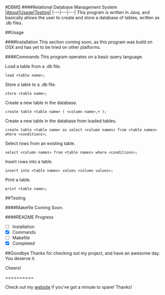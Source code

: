 #DBMS
####Relational Database Management System
|[About](https://github.com/Nickdill/DBMS#about)|[Usage](https://github.com/Nickdill/DBMS#usage)|[Testing](https://github.com/Nickdill/DBMS#testing)|
|---|---|---|
This program is written in Java, and basically allows the user to create and store a database of tables, written as <file name>.db files.

##Usage

####Installation
This section coming soon, as this program was build on OSX and has yet to be tried on other platforms.

####Commands
This program operates on a basic query language.

Load a table from a .db file.

    load <table name>;
Store a table to a .db file.

    store <table name>;
Create a new table in the database.

    create table <table name> ( <column name>,+ );
Create a new table in the database from loaded tables.

    create table <table name> as select <column names> from <table names> where <conditions>;
Select rows from an existing table.

    select <column names> from <table names> where <conditions>;
Insert rows into a table.

    insert into <table names> values <column values>;
Print a table.

    print <table name>;


##Testing

####Makefile
Coming Soon.

####README Progress

- [ ] Installation
- [x] Commands
- [ ] Makefile
- [x] Completed

##Goodbye
Thanks for checking out my project, and have an awesome day. You deserve it.

Cheers!

==========

Check out my [website](https://nicholasdill.com) if you've got a minute to spare!
Thanks!
